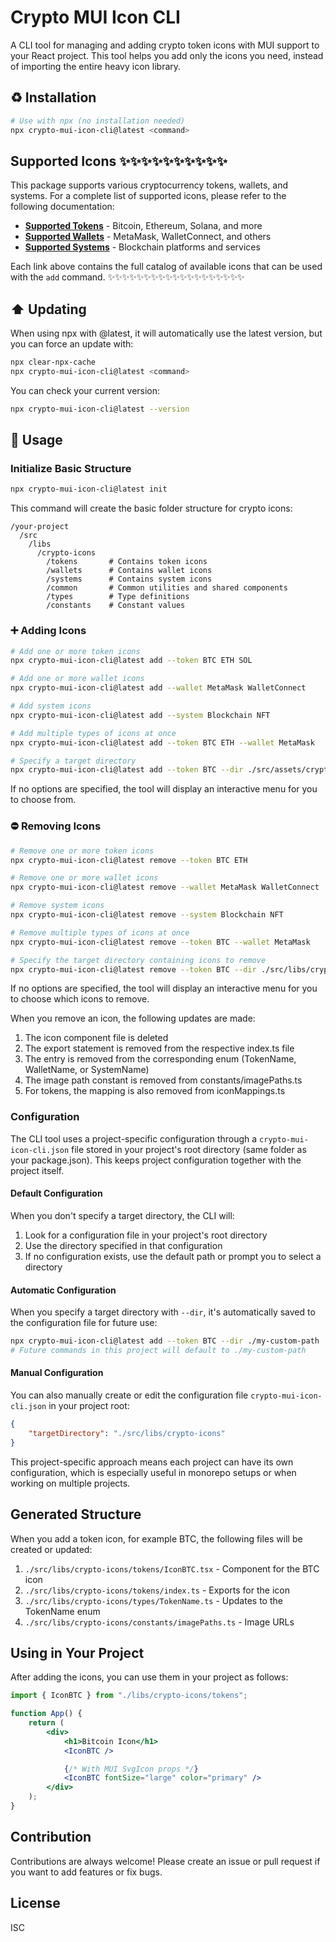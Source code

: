 # Crypto MUI Icon CLI

A CLI tool for managing and adding crypto token icons with MUI support to your React project. This tool helps you add only the icons you need, instead of importing the entire heavy icon library.

## ♻️ Installation

```bash
# Use with npx (no installation needed)
npx crypto-mui-icon-cli@latest <command>
```

## Supported Icons ✨✨✨✨✨✨✨✨✨✨

This package supports various cryptocurrency tokens, wallets, and systems. For a complete list of supported icons, please refer to the following documentation:

-   [**Supported Tokens**](./TOKENS.md) - Bitcoin, Ethereum, Solana, and more
-   [**Supported Wallets**](./WALLETS.md) - MetaMask, WalletConnect, and others
-   [**Supported Systems**](./SYSTEMS.md) - Blockchain platforms and services

Each link above contains the full catalog of available icons that can be used with the `add` command.
✨✨✨✨✨✨✨✨✨✨✨✨✨✨✨✨✨✨✨

## ⬆️ Updating

When using npx with @latest, it will automatically use the latest version, but you can force an update with:

```bash
npx clear-npx-cache
npx crypto-mui-icon-cli@latest <command>
```

You can check your current version:

```bash
npx crypto-mui-icon-cli@latest --version
```

## 🚀 Usage

### Initialize Basic Structure

```bash
npx crypto-mui-icon-cli@latest init
```

This command will create the basic folder structure for crypto icons:

```
/your-project
  /src
    /libs
      /crypto-icons
        /tokens       # Contains token icons
        /wallets      # Contains wallet icons
        /systems      # Contains system icons
        /common       # Common utilities and shared components
        /types        # Type definitions
        /constants    # Constant values
```

### ➕ Adding Icons

```bash
# Add one or more token icons
npx crypto-mui-icon-cli@latest add --token BTC ETH SOL

# Add one or more wallet icons
npx crypto-mui-icon-cli@latest add --wallet MetaMask WalletConnect

# Add system icons
npx crypto-mui-icon-cli@latest add --system Blockchain NFT

# Add multiple types of icons at once
npx crypto-mui-icon-cli@latest add --token BTC ETH --wallet MetaMask

# Specify a target directory
npx crypto-mui-icon-cli@latest add --token BTC --dir ./src/assets/crypto
```

If no options are specified, the tool will display an interactive menu for you to choose from.

### ⛔ Removing Icons

```bash
# Remove one or more token icons
npx crypto-mui-icon-cli@latest remove --token BTC ETH

# Remove one or more wallet icons
npx crypto-mui-icon-cli@latest remove --wallet MetaMask WalletConnect

# Remove system icons
npx crypto-mui-icon-cli@latest remove --system Blockchain NFT

# Remove multiple types of icons at once
npx crypto-mui-icon-cli@latest remove --token BTC --wallet MetaMask

# Specify the target directory containing icons to remove
npx crypto-mui-icon-cli@latest remove --token BTC --dir ./src/libs/crypto-icons
```

If no options are specified, the tool will display an interactive menu for you to choose which icons to remove.

When you remove an icon, the following updates are made:

1. The icon component file is deleted
2. The export statement is removed from the respective index.ts file
3. The entry is removed from the corresponding enum (TokenName, WalletName, or SystemName)
4. The image path constant is removed from constants/imagePaths.ts
5. For tokens, the mapping is also removed from iconMappings.ts

### Configuration

The CLI tool uses a project-specific configuration through a `crypto-mui-icon-cli.json` file stored in your project's root directory (same folder as your package.json). This keeps project configuration together with the project itself.

#### Default Configuration

When you don't specify a target directory, the CLI will:

1. Look for a configuration file in your project's root directory
2. Use the directory specified in that configuration
3. If no configuration exists, use the default path or prompt you to select a directory

#### Automatic Configuration

When you specify a target directory with `--dir`, it's automatically saved to the configuration file for future use:

```bash
npx crypto-mui-icon-cli@latest add --token BTC --dir ./my-custom-path
# Future commands in this project will default to ./my-custom-path
```

#### Manual Configuration

You can also manually create or edit the configuration file `crypto-mui-icon-cli.json` in your project root:

```json
{
    "targetDirectory": "./src/libs/crypto-icons"
}
```

This project-specific approach means each project can have its own configuration, which is especially useful in monorepo setups or when working on multiple projects.

## Generated Structure

When you add a token icon, for example BTC, the following files will be created or updated:

1. `./src/libs/crypto-icons/tokens/IconBTC.tsx` - Component for the BTC icon
2. `./src/libs/crypto-icons/tokens/index.ts` - Exports for the icon
3. `./src/libs/crypto-icons/types/TokenName.ts` - Updates to the TokenName enum
4. `./src/libs/crypto-icons/constants/imagePaths.ts` - Image URLs

## Using in Your Project

After adding the icons, you can use them in your project as follows:

```jsx
import { IconBTC } from "./libs/crypto-icons/tokens";

function App() {
    return (
        <div>
            <h1>Bitcoin Icon</h1>
            <IconBTC />

            {/* With MUI SvgIcon props */}
            <IconBTC fontSize="large" color="primary" />
        </div>
    );
}
```

## Contribution

Contributions are always welcome! Please create an issue or pull request if you want to add features or fix bugs.

## License

ISC
